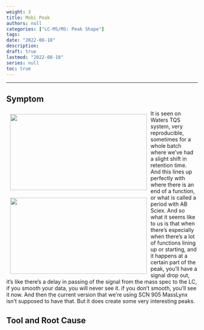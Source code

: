 ```yaml
---
weight: 3
title: Mobi Peak
authors: null
categories: ["LC-MS/MS: Peak Shape"]
tags:
date: "2022-08-18"
description:  
draft: true
lastmod: "2022-08-18"
series: null
toc: true
---
```




<!--more-->
---

## Symptom
<div class = "row">
<img width ="360" height= "200" src = "/docs/images/Screenshot 2022-07-31 225801.png" style ="float: left" HSPACE="10" VSPACE="10"/>
<img width ="360" height= "200" src = "/docs/images/Screenshot 2022-07-31 225909.png" style ="float: left" HSPACE="10" VSPACE="10"/>
</div>

It is seen on Waters TQS system, very reproducible, sometimes for a whole batch where we’ve had a slight shift in retention time. And this lines up perfectly with where there is an end of a function, or what is called a period with AB Sciex. And so what it seems like to us is that when there’s especially when there’s a lot of functions lining up or starting, and it happens at a certain part of the peak, you’ll have a signal drop out, it’s like there’s a delay in passing of the signal from the mass spec to the LC, if you smooth your data, you will never see it. if you don’t smooth, you’ll see it now. And then the current version that we’re using SCN 905 MassLynx isn’t supposed to have that. But it does create some very interesting peaks.


## Tool and Root Cause

